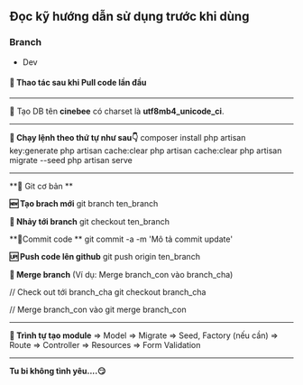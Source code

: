 ## Đọc kỹ hướng dẫn sử dụng trước khi dùng

### Branch
- Dev


#### 🚨 Thao tác sau khi Pull code lần đầu

---

💾 Tạo DB tên **cinebee** có charset là **utf8mb4_unicode_ci**.

---

**🚧 Chạy lệnh theo thứ tự như sau👇**
composer install
php artisan key:generate
php artisan cache:clear
php artisan cache:clear
php artisan migrate --seed
php artisan serve

---

**🐙 Git cơ bản **

**🆕 Tạo brach mới**
git branch ten_branch

**🏃 Nhảy tới branch**
git checkout ten_branch

**📎Commit code **
git commit -a -m 'Mô tả commit update'

**🆙 Push code lên github**
git push origin ten_branch

**🧩 Merge branch**
(Ví dụ: Merge branch_con vào branch_cha)

// Check out tới branch_cha
git checkout branch_cha

// Merge branch_con vào
git merge branch_con

---

**🐾 Trình tự tạo module**
=> Model
=> Migrate
=> Seed, Factory (nếu cần)
=> Route
=> Controller
=> Resources
=> Form Validation

---

**Tu bi không tình yêu....😏**
